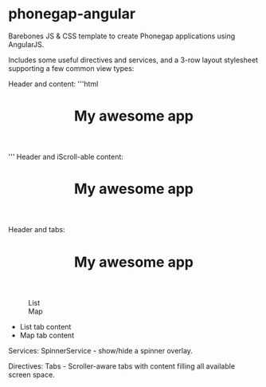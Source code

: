 phonegap-angular
================

Barebones JS & CSS template to create Phonegap applications using AngularJS.

Includes some useful directives and services, and a 3-row layout stylesheet supporting a few common view types:

Header and content:
'''html
<header>
	<h1>My awesome app</h1>
</header>
<div>
	<!-- content goes here -->
</div>
'''
Header and iScroll-able content:
<header>
	<h1>My awesome app</h1>
</header>
<div pgng-scroll>
	<!-- content goes here -->
</div>

Header and tabs:
<header>
	<h1>My awesome app</h1>
</header>
<dl pgng-tabs>
	<dd data-tab="list">List</dd>
	<dd data-tab="map">Map</dd>
</dd>
<ul>
	<li data-tab="list">List tab content</dd>
	<li data-tab="map">Map tab content</dd>
</ul>

Services:
SpinnerService - show/hide a spinner overlay.

Directives:
Tabs - Scroller-aware tabs with content filling all available screen space.

